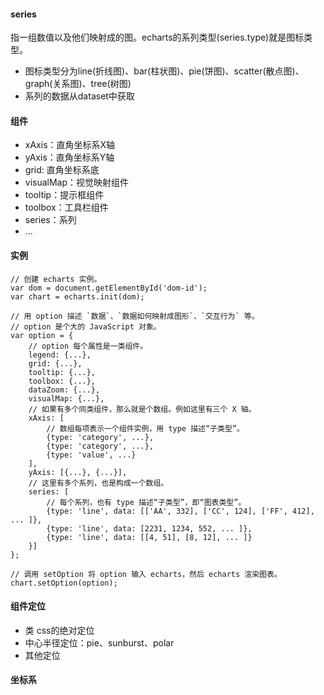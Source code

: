#### series
指一组数值以及他们映射成的图。echarts的系列类型(series.type)就是图标类型。
-  图标类型分为line(折线图)、bar(柱状图)、pie(饼图)、scatter(散点图)、graph(关系图)、tree(树图)
- 系列的数据从dataset中获取

#### 组件
- xAxis：直角坐标系X轴
- yAxis：直角坐标系Y轴
- grid: 直角坐标系底
- visualMap：视觉映射组件
- tooltip：提示框组件
- toolbox：工具栏组件
- series：系列
- ...

#### 实例
```
// 创建 echarts 实例。
var dom = document.getElementById('dom-id');
var chart = echarts.init(dom);

// 用 option 描述 `数据`、`数据如何映射成图形`、`交互行为` 等。
// option 是个大的 JavaScript 对象。
var option = {
    // option 每个属性是一类组件。
    legend: {...},
    grid: {...},
    tooltip: {...},
    toolbox: {...},
    dataZoom: {...},
    visualMap: {...},
    // 如果有多个同类组件，那么就是个数组。例如这里有三个 X 轴。
    xAxis: [
        // 数组每项表示一个组件实例，用 type 描述“子类型”。
        {type: 'category', ...},
        {type: 'category', ...},
        {type: 'value', ...}
    ],
    yAxis: [{...}, {...}],
    // 这里有多个系列，也是构成一个数组。
    series: [
        // 每个系列，也有 type 描述“子类型”，即“图表类型”。
        {type: 'line', data: [['AA', 332], ['CC', 124], ['FF', 412], ... ]},
        {type: 'line', data: [2231, 1234, 552, ... ]},
        {type: 'line', data: [[4, 51], [8, 12], ... ]}
    }]
};

// 调用 setOption 将 option 输入 echarts，然后 echarts 渲染图表。
chart.setOption(option);
```
#### 组件定位
- 类 css的绝对定位
- 中心半径定位：pie、sunburst、polar
- 其他定位

#### 坐标系